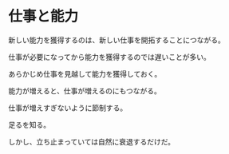 # 仕事と能力

新しい能力を獲得するのは、新しい仕事を開拓することにつながる。

仕事が必要になってから能力を獲得するのでは遅いことが多い。

あらかじめ仕事を見越して能力を獲得しておく。

能力が増えると、仕事が増えるのにもつながる。

仕事が増えすぎないように節制する。

足るを知る。

しかし、立ち止まっていては自然に衰退するだけだ。
